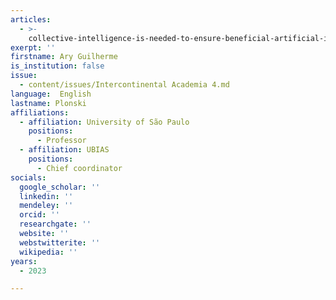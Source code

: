 ```yaml
---
articles:
  - >-
    collective-intelligence-is-needed-to-ensure-beneficial-artificial-intelligence
exerpt: ''
firstname: Ary Guilherme
is_institution: false
issue:
  - content/issues/Intercontinental Academia 4.md
language:  English
lastname: Plonski
affiliations:
  - affiliation: University of São Paulo
    positions:
      - Professor
  - affiliation: UBIAS
    positions:
      - Chief coordinator
socials:
  google_scholar: ''
  linkedin: ''
  mendeley: ''
  orcid: ''
  researchgate: ''
  website: ''
  webstwitterite: ''
  wikipedia: ''
years:
  - 2023

---
```

